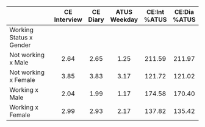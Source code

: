 
|                      | CE<br>Interview |  CE<br>Diary | ATUS<br>Weekday | CE:Int<br>%ATUS | CE:Dia<br>%ATUS |
| -------------------- | :----------: | :----------: | :----------: | :----------: | :----------: |
| Working Status x Gender |              |              |              |              |              |
| Not working x Male   |         2.64 |         2.65 |         1.25 |       211.59 |       211.97 |
| Not working x Female |         3.85 |         3.83 |         3.17 |       121.72 |       121.02 |
| Working x Male       |         2.04 |         1.99 |         1.17 |       174.58 |       170.40 |
| Working x Female     |         2.99 |         2.93 |         2.17 |       137.82 |       135.42 |

